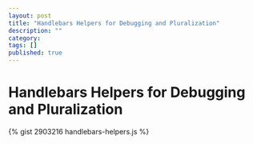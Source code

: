 ```yaml
---
layout: post
title: "Handlebars Helpers for Debugging and Pluralization"
description: ""
category: 
tags: []
published: true
---
```


# Handlebars Helpers for Debugging and Pluralization

{% gist 2903216 handlebars-helpers.js %}
